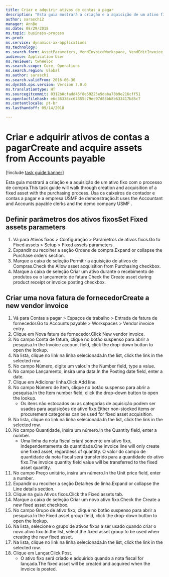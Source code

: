 ```yaml
--- 
title: Criar e adquirir ativos de contas a pagar
description: "Esta guia mostrará a criação e a aquisição de um ativo fixo com o processo de compra."
author: saraschi2
manager: AnnBe
ms.date: 08/29/2018
ms.topic: business-process
ms.prod: 
ms.service: dynamics-ax-applications
ms.technology: 
ms.search.form: AssetParameters, VendInvoiceWorkspace, VendEditInvoice, VendTableLookup, InventItemIdLookupSimple, AssetTable
audience: Application User
ms.reviewer: twheeloc
ms.search.scope: Core, Operations
ms.search.region: Global
ms.author: saraschi
ms.search.validFrom: 2016-06-30
ms.dyn365.ops.version: Version 7.0.0
ms.translationtype: HT
ms.sourcegitcommit: 0312b8cfadd45f8e59225e9daba78b9e216cff51
ms.openlocfilehash: e6c36338cc67855c79ec97d88bb8b633417b85c7
ms.contentlocale: pt-br
ms.lasthandoff: 09/14/2018

---
```

# <a name="create-and-acquire-assets-from-accounts-payable"></a><span data-ttu-id="c6597-103">Criar e adquirir ativos de contas a pagar</span><span class="sxs-lookup"><span data-stu-id="c6597-103">Create and acquire assets from Accounts payable</span></span>

[!include [task guide banner](../../includes/task-guide-banner.md)]

<span data-ttu-id="c6597-104">Esta guia mostrará a criação e a aquisição de um ativo fixo com o processo de compra.</span><span class="sxs-lookup"><span data-stu-id="c6597-104">This task guide will walk through creation and acquisition of a fixed asset with the purchasing process.</span></span>  <span data-ttu-id="c6597-105">Usa os caixeiros de contador e contas a pagar e a empresa USMF de demonstração.</span><span class="sxs-lookup"><span data-stu-id="c6597-105">It uses the Accountant and Accounts payable clerks and the demo company USMF .</span></span>


## <a name="set-fixed-assets-parameters"></a><span data-ttu-id="c6597-106">Definir parâmetros dos ativos fixos</span><span class="sxs-lookup"><span data-stu-id="c6597-106">Set Fixed assets parameters</span></span>
1. <span data-ttu-id="c6597-107">Vá para Ativos fixos > Configuração > Parâmetros de ativos fixos.</span><span class="sxs-lookup"><span data-stu-id="c6597-107">Go to Fixed assets > Setup > Fixed assets parameters.</span></span>
2. <span data-ttu-id="c6597-108">Expandir ou recolher a seção Ordens de compra.</span><span class="sxs-lookup"><span data-stu-id="c6597-108">Expand or collapse the Purchase orders section.</span></span>
3. <span data-ttu-id="c6597-109">Marque a caixa de seleção Permitir a aquisição de ativos de Compras.</span><span class="sxs-lookup"><span data-stu-id="c6597-109">Check the Allow asset acquisition from Purchasing checkbox.</span></span>
4. <span data-ttu-id="c6597-110">Marque a caixa de seleção Criar um ativo durante o recebimento de produtos ou o lançamento de fatura.</span><span class="sxs-lookup"><span data-stu-id="c6597-110">Check the Create asset during product receipt or invoice posting checkbox.</span></span>

## <a name="create-a-new-vendor-invoice"></a><span data-ttu-id="c6597-111">Criar uma nova fatura de fornecedor</span><span class="sxs-lookup"><span data-stu-id="c6597-111">Create a new vendor invoice</span></span>
1. <span data-ttu-id="c6597-112">Vá para Contas a pagar > Espaços de trabalho > Entrada de fatura de fornecedor.</span><span class="sxs-lookup"><span data-stu-id="c6597-112">Go to Accounts payable > Workspaces > Vendor invoice entry.</span></span>
2. <span data-ttu-id="c6597-113">Clique em Nova fatura de fornecedor.</span><span class="sxs-lookup"><span data-stu-id="c6597-113">Click New vendor invoice.</span></span>
3. <span data-ttu-id="c6597-114">No campo Conta de fatura, clique no botão suspenso para abrir a pesquisa.</span><span class="sxs-lookup"><span data-stu-id="c6597-114">In the Invoice account field, click the drop-down button to open the lookup.</span></span>
4. <span data-ttu-id="c6597-115">Na lista, clique no link na linha selecionada.</span><span class="sxs-lookup"><span data-stu-id="c6597-115">In the list, click the link in the selected row.</span></span>
5. <span data-ttu-id="c6597-116">No campo Número, digite um valor.</span><span class="sxs-lookup"><span data-stu-id="c6597-116">In the Number field, type a value.</span></span>
6. <span data-ttu-id="c6597-117">No campo Lançamento, insira uma data.</span><span class="sxs-lookup"><span data-stu-id="c6597-117">In the Posting date field, enter a date.</span></span>
7. <span data-ttu-id="c6597-118">Clique em Adicionar linha.</span><span class="sxs-lookup"><span data-stu-id="c6597-118">Click Add line.</span></span>
8. <span data-ttu-id="c6597-119">No campo Número de item, clique no botão suspenso para abrir a pesquisa.</span><span class="sxs-lookup"><span data-stu-id="c6597-119">In the Item number field, click the drop-down button to open the lookup.</span></span>
    * <span data-ttu-id="c6597-120">Os itens não estocados ou as categorias de aquisição podem ser usados para aquisições de ativo fixo.</span><span class="sxs-lookup"><span data-stu-id="c6597-120">Either non-stocked items or procurement categories can be used for fixed asset acquisition.</span></span>  
9. <span data-ttu-id="c6597-121">Na lista, clique no link na linha selecionada.</span><span class="sxs-lookup"><span data-stu-id="c6597-121">In the list, click the link in the selected row.</span></span>
10. <span data-ttu-id="c6597-122">No campo Quantidade, insira um número.</span><span class="sxs-lookup"><span data-stu-id="c6597-122">In the Quantity field, enter a number.</span></span>
    * <span data-ttu-id="c6597-123">Uma linha da nota fiscal criará somente um ativo fixo, independentemente da quantidade.</span><span class="sxs-lookup"><span data-stu-id="c6597-123">One invoice line will only create one fixed asset, regardless of quantity.</span></span>  <span data-ttu-id="c6597-124">O valor do campo de quantidade da nota fiscal será transferido para a quantidade do ativo fixo.</span><span class="sxs-lookup"><span data-stu-id="c6597-124">The invoice quantity field value will be transferred to the fixed asset quantity.</span></span>  
11. <span data-ttu-id="c6597-125">No campo Preço unitário, insira um número.</span><span class="sxs-lookup"><span data-stu-id="c6597-125">In the Unit price field, enter a number.</span></span>
12. <span data-ttu-id="c6597-126">Expandir ou recolher a seção Detalhes de linha.</span><span class="sxs-lookup"><span data-stu-id="c6597-126">Expand or collapse the Line details section.</span></span>
13. <span data-ttu-id="c6597-127">Clique na guia Ativos fixos.</span><span class="sxs-lookup"><span data-stu-id="c6597-127">Click the Fixed assets tab.</span></span>
14. <span data-ttu-id="c6597-128">Marque a caixa de seleção Criar um novo ativo fixo.</span><span class="sxs-lookup"><span data-stu-id="c6597-128">Check the Create a new fixed asset checkbox.</span></span>
15. <span data-ttu-id="c6597-129">No campo Grupo de ativo fixo, clique no botão suspenso para abrir a pesquisa.</span><span class="sxs-lookup"><span data-stu-id="c6597-129">In the Fixed asset group field, click the drop-down button to open the lookup.</span></span>
16. <span data-ttu-id="c6597-130">Na lista, selecione o grupo de ativos fixos a ser usado quando criar o novo ativo fixo.</span><span class="sxs-lookup"><span data-stu-id="c6597-130">In the list, select the fixed asset group to be used when creating the new fixed asset.</span></span>
17. <span data-ttu-id="c6597-131">Na lista, clique no link na linha selecionada.</span><span class="sxs-lookup"><span data-stu-id="c6597-131">In the list, click the link in the selected row.</span></span>
18. <span data-ttu-id="c6597-132">Clique em Lançar.</span><span class="sxs-lookup"><span data-stu-id="c6597-132">Click Post.</span></span>
    * <span data-ttu-id="c6597-133">O ativo fixo será criado e adquirido quando a nota fiscal for lançada.</span><span class="sxs-lookup"><span data-stu-id="c6597-133">The fixed asset will be created and acquired when the invoice is posted.</span></span>  


